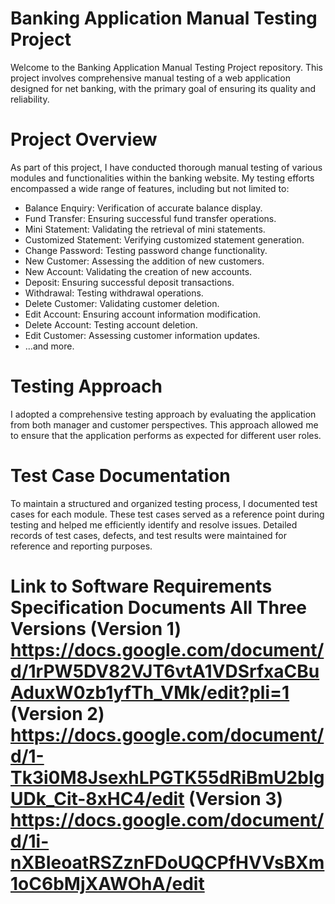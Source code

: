 # Banking Application Manual Testing Project
Welcome to the Banking Application Manual Testing Project repository. This project involves comprehensive manual testing of a web application designed for net banking, with the primary goal of ensuring its quality and reliability.

# Project Overview
As part of this project, I have conducted thorough manual testing of various modules and functionalities within the banking website. My testing efforts encompassed a wide range of features, including but not limited to:

* Balance Enquiry: Verification of accurate balance display.
* Fund Transfer: Ensuring successful fund transfer operations.
* Mini Statement: Validating the retrieval of mini statements.
* Customized Statement: Verifying customized statement generation.
* Change Password: Testing password change functionality.
* New Customer: Assessing the addition of new customers.
* New Account: Validating the creation of new accounts.
* Deposit: Ensuring successful deposit transactions.
* Withdrawal: Testing withdrawal operations.
* Delete Customer: Validating customer deletion.
* Edit Account: Ensuring account information modification.
* Delete Account: Testing account deletion.
* Edit Customer: Assessing customer information updates.
* ...and more.

# Testing Approach
I adopted a comprehensive testing approach by evaluating the application from both manager and customer perspectives. This approach allowed me to ensure that the application performs as expected for different user roles.

# Test Case Documentation
To maintain a structured and organized testing process, I documented test cases for each module. These test cases served as a reference point during testing and helped me efficiently identify and resolve issues. Detailed records of test cases, defects, and test results were maintained for reference and reporting purposes.

# Link to Software Requirements Specification Documents All Three Versions (Version 1) https://docs.google.com/document/d/1rPW5DV82VJT6vtA1VDSrfxaCBuAduxW0zb1yfTh_VMk/edit?pli=1 (Version 2) https://docs.google.com/document/d/1-Tk3i0M8JsexhLPGTK55dRiBmU2bIgUDk_Cit-8xHC4/edit (Version 3) https://docs.google.com/document/d/1i-nXBIeoatRSZznFDoUQCPfHVVsBXm1oC6bMjXAWOhA/edit
